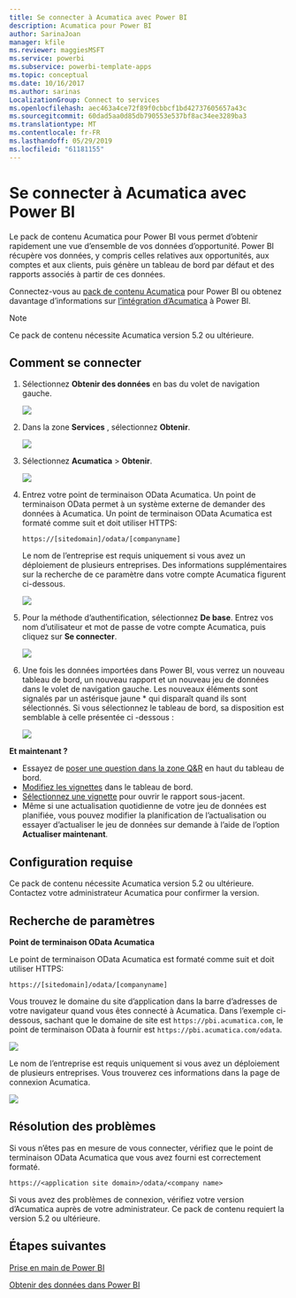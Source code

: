 ```yaml
---
title: Se connecter à Acumatica avec Power BI
description: Acumatica pour Power BI
author: SarinaJoan
manager: kfile
ms.reviewer: maggiesMSFT
ms.service: powerbi
ms.subservice: powerbi-template-apps
ms.topic: conceptual
ms.date: 10/16/2017
ms.author: sarinas
LocalizationGroup: Connect to services
ms.openlocfilehash: aec463a4ce72f89f0cbbcf1bd42737605657a43c
ms.sourcegitcommit: 60dad5aa0d85db790553e537bf8ac34ee3289ba3
ms.translationtype: MT
ms.contentlocale: fr-FR
ms.lasthandoff: 05/29/2019
ms.locfileid: "61181155"
---
```

# <a name="connect-to-acumatica-with-power-bi"></a>Se connecter à Acumatica avec Power BI
Le pack de contenu Acumatica pour Power BI vous permet d’obtenir rapidement une vue d’ensemble de vos données d’opportunité. Power BI récupère vos données, y compris celles relatives aux opportunités, aux comptes et aux clients, puis génère un tableau de bord par défaut et des rapports associés à partir de ces données.

Connectez-vous au [pack de contenu Acumatica](https://app.powerbi.com/getdata/services/acumatica) pour Power BI ou obtenez davantage d’informations sur [l’intégration d’Acumatica](https://powerbi.microsoft.com/integrations/acumatica) à Power BI.

>[!NOTE]
>Ce pack de contenu nécessite Acumatica version 5.2 ou ultérieure.

## <a name="how-to-connect"></a>Comment se connecter
1. Sélectionnez **Obtenir des données** en bas du volet de navigation gauche.
   
   ![](media/service-connect-to-acumatica/getdata3.png)
2. Dans la zone **Services** , sélectionnez **Obtenir**.
   
   ![](media/service-connect-to-acumatica/getdata2.png)
3. Sélectionnez **Acumatica** \> **Obtenir**.
   
   ![](media/service-connect-to-acumatica/acumatica.png)
4. Entrez votre point de terminaison OData Acumatica. Un point de terminaison OData permet à un système externe de demander des données à Acumatica. Un point de terminaison OData Acumatica est formaté comme suit et doit utiliser HTTPS:
   
     `https://[sitedomain]/odata/[companyname]`
   
   Le nom de l’entreprise est requis uniquement si vous avez un déploiement de plusieurs entreprises. Des informations supplémentaires sur la recherche de ce paramètre dans votre compte Acumatica figurent ci-dessous.
   
   ![](media/service-connect-to-acumatica/parameters.png)
5. Pour la méthode d’authentification, sélectionnez **De base**. Entrez vos nom d’utilisateur et mot de passe de votre compte Acumatica, puis cliquez sur **Se connecter**.
   
    ![](media/service-connect-to-acumatica/creds2.png)
6. Une fois les données importées dans Power BI, vous verrez un nouveau tableau de bord, un nouveau rapport et un nouveau jeu de données dans le volet de navigation gauche. Les nouveaux éléments sont signalés par un astérisque jaune \* qui disparaît quand ils sont sélectionnés. Si vous sélectionnez le tableau de bord, sa disposition est semblable à celle présentée ci -dessous :
   
    ![](media/service-connect-to-acumatica/dashboard.png)

**Et maintenant ?**

* Essayez de [poser une question dans la zone Q&R](consumer/end-user-q-and-a.md) en haut du tableau de bord.
* [Modifiez les vignettes](service-dashboard-edit-tile.md) dans le tableau de bord.
* [Sélectionnez une vignette](consumer/end-user-tiles.md) pour ouvrir le rapport sous-jacent.
* Même si une actualisation quotidienne de votre jeu de données est planifiée, vous pouvez modifier la planification de l’actualisation ou essayer d’actualiser le jeu de données sur demande à l’aide de l’option **Actualiser maintenant**.

## <a name="system-requirements"></a>Configuration requise
Ce pack de contenu nécessite Acumatica version 5.2 ou ultérieure. Contactez votre administrateur Acumatica pour confirmer la version.

## <a name="finding-parameters"></a>Recherche de paramètres
**Point de terminaison OData Acumatica**

Le point de terminaison OData Acumatica est formaté comme suit et doit utiliser HTTPS:

    https://[sitedomain]/odata/[companyname]

Vous trouvez le domaine du site d’application dans la barre d’adresses de votre navigateur quand vous êtes connecté à Acumatica. Dans l’exemple ci-dessous, sachant que le domaine de site est `https://pbi.acumatica.com`, le point de terminaison OData à fournir est `https://pbi.acumatica.com/odata`.

 ![](media/service-connect-to-acumatica/url.png)

Le nom de l’entreprise est requis uniquement si vous avez un déploiement de plusieurs entreprises. Vous trouverez ces informations dans la page de connexion Acumatica.

![](media/service-connect-to-acumatica/signin2.png)

## <a name="troubleshooting"></a>Résolution des problèmes
Si vous n’êtes pas en mesure de vous connecter, vérifiez que le point de terminaison OData Acumatica que vous avez fourni est correctement formaté.

    https://<application site domain>/odata/<company name>

Si vous avez des problèmes de connexion, vérifiez votre version d’Acumatica auprès de votre administrateur. Ce pack de contenu requiert la version 5.2 ou ultérieure.

## <a name="next-steps"></a>Étapes suivantes
[Prise en main de Power BI](service-get-started.md)

[Obtenir des données dans Power BI](service-get-data.md)

